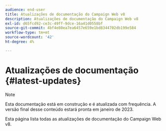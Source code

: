 ```yaml
---
audience: end-user
title: Atualizações de documentação do Campaign Web v8
description: Atualizações de documentação do Campaign Web v8
exl-id: d65fcd92-ce3c-49ff-9dce-16a41d0558bf
source-git-commit: 4bf4e80ea7ea6457e659e1bd8344702db199e584
workflow-type: tm+mt
source-wordcount: '42'
ht-degree: 4%

---
```


# Atualizações de documentação {#latest-updates}

>[!NOTE]
>
>Esta documentação está em construção e é atualizada com frequência. A versão final desse conteúdo estará pronta em janeiro de 2023.

Esta página lista todas as atualizações de documentação do Campaign Web v8.

